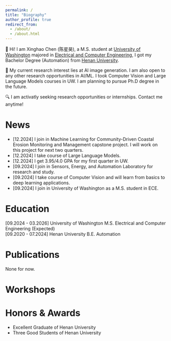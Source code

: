 ```yaml
---
permalink: /
title: "Biography"
author_profile: true
redirect_from: 
  - /about/
  - /about.html
---
```


:wave: Hi! I am Xinghao Chen (陈星昊), a M.S. student at [University of Washington](https://www.washington.edu/) majored in [Electrical and Computer Engineering](https://www.ece.uw.edu/), I got my Bachelor Degree (Automation) from [Henan University](https://www.henu.edu.cn/).

:microscope: My current research interest lies at AI image generation. I am also open to any other research opportunities in AI/ML. I took Computer Vision and Large Language Models courses in UW. I am planning to pursue Ph.D degree in the future.

:mag: I am activatly seeking research opportunities or internships. Contact me anytime!

News
======
* [12.2024] I join in Machine Learning for Community-Driven Coastal Erosion Monitoring and Management capstone project. I will work on this project for next two quarters.
* [12.2024] I take course of Large Language Models.
* [12.2024] I get 3.95/4.0 GPA for my first quarter in UW.
* [09.2024] I join in Sensors, Energy, and Automation Laboratory for research and study.
* [09.2024] I take course of Computer Vision and will learn from basics to deep learning applications.
* [09.2024] I join in University of Washington as a M.S. student in ECE.

Education
======
[09.2024 - 03.2026] University of Washington  M.S. Electrical and Computer Engineering (Expected)  
[09.2020 - 07.2024] Henan University          B.E. Automation  

Publications
======
None for now.

Workshops
======

Honors & Awards
======
* Excellent Graduate of Henan University
* Three Good Students of Henan University
